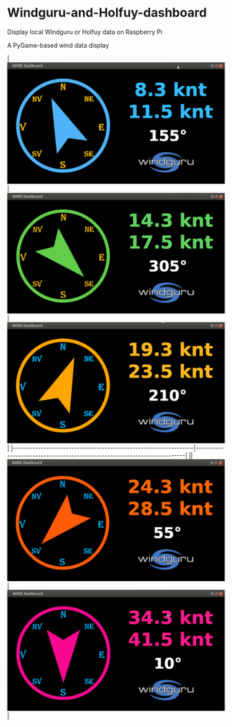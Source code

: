 # Windguru-and-Holfuy-dashboard

Display local Windguru or Holfuy data on Raspberry Pi

A PyGame-based wind data display


|![screenshot1](screenshots/screenshots1.png)        |![screenshot2](screenshots/screenshots2.png)        |![screenshot3](screenshots/screenshots3.png)        | 
|-----------------------------------------------------------------|--------------------------------------------------------------------------|
||![screenshot4](screenshots/screenshots4.png)                  |![screenshot5](screenshots/screenshots5.png)                        |           

